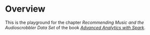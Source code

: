 # Overview

This is the playground for the chapter _Recommending Music and the Audioscrobbler Data Set_ of the book 
[_Advanced Analytics with Spark_](https://www.amazon.de/Advanced-Analytics-Spark-Patterns-Learning/dp/1491912766/ref=sr_1_1?ie=UTF8&qid=1469308252&sr=8-1&keywords=advanced+analytics+with+spark).

